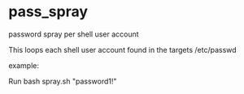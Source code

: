 # pass_spray
password spray per shell user account

This loops each shell user account found in the targets /etc/passwd

example:

Run bash spray.sh "password1!"

